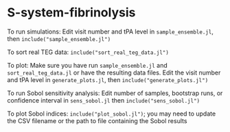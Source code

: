 # S-system-fibrinolysis

To run simulations: Edit visit number and tPA level in `sample_ensemble.jl`, then `include("sample_ensemble.jl")`

To sort real TEG data:   `include("sort_real_teg_data.jl")`

To plot: Make sure you have run `sample_ensemble.jl` and `sort_real_teg_data.jl` or have the resulting data files. Edit the visit number and tPA level in `generate_plots.jl`, then `include("generate_plots.jl")`

To run Sobol sensitivity analysis: Edit number of samples, bootstrap runs, or confidence interval in `sens_sobol.jl` then `include("sens_sobol.jl")`

To plot Sobol indices: `include("plot_sobol.jl")`; you may need to update the CSV filename or the path to file containing the Sobol results
